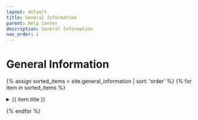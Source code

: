 ```yaml
---
layout: default
title: General Information
parent: Help Center
description: General Information
nav_order: 1
---
```


# General Information

{% assign sorted_items = site.general_information | sort: 'order' %}
{% for item in sorted_items %}

<details>
    <summary><span class="accordion-title">{{ item.title }}</span></summary>
    <a href="{{ item.url }}" target="_blank">Share</a>
    {{item.content}}
</details>

{% endfor %}
